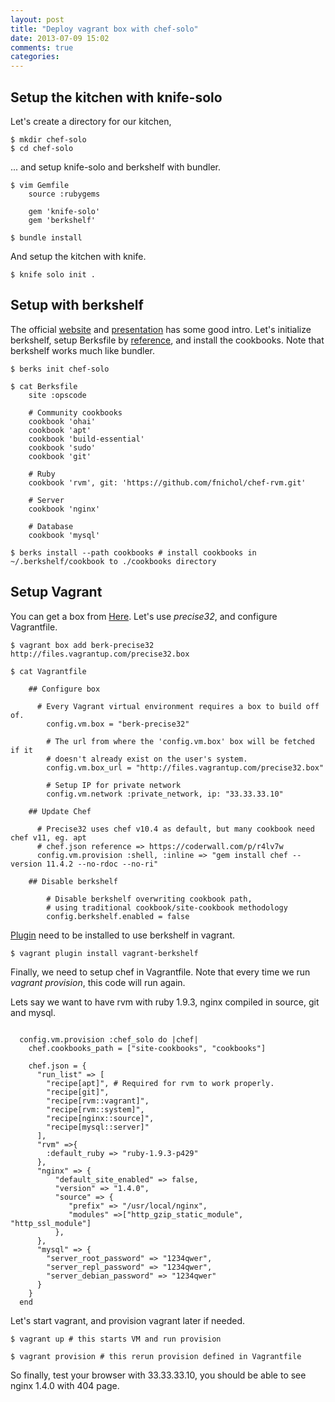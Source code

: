 ```yaml
---
layout: post
title: "Deploy vagrant box with chef-solo"
date: 2013-07-09 15:02
comments: true
categories:
---
```


## Setup the kitchen with knife-solo

Let's create a directory for our kitchen,
```
$ mkdir chef-solo
$ cd chef-solo
```
... and setup knife-solo and berkshelf with bundler.

```
$ vim Gemfile 
	source :rubygems

	gem 'knife-solo'
	gem 'berkshelf'

$ bundle install
```
And setup the kitchen with knife.

```
$ knife solo init .
```

## Setup with berkshelf

The official [website](http://berkshelf.com/ "Berkshelf") and [presentation](http://www.slideshare.net/opscode/the-berkshelf-way-20882903 "The Berk's way")  has some good intro. Let's initialize berkshelf, setup Berksfile by [reference](https://github.com/metastudio/chef-rails/blob/master/Berksfile), and install the cookbooks. Note that berkshelf works much like bundler.

```
$ berks init chef-solo

$ cat Berksfile
	site :opscode

	# Community cookbooks
	cookbook 'ohai'
	cookbook 'apt'
	cookbook 'build-essential'
	cookbook 'sudo'
	cookbook 'git'

	# Ruby
	cookbook 'rvm', git: 'https://github.com/fnichol/chef-rvm.git'

	# Server
	cookbook 'nginx'

	# Database
	cookbook 'mysql'

$ berks install --path cookbooks # install cookbooks in ~/.berkshelf/cookbook to ./cookbooks directory
```

## Setup Vagrant

You can get a box from [Here](http://www.vagrantbox.es/ "Vagrant boxes"). Let's use *precise32*, and configure Vagrantfile.

```
$ vagrant box add berk-precise32 http://files.vagrantup.com/precise32.box

$ cat Vagrantfile

	## Configure box 

	  # Every Vagrant virtual environment requires a box to build off of.
		config.vm.box = "berk-precise32"

		# The url from where the 'config.vm.box' box will be fetched if it
		# doesn't already exist on the user's system.
		config.vm.box_url = "http://files.vagrantup.com/precise32.box"

		# Setup IP for private network
		config.vm.network :private_network, ip: "33.33.33.10"

	## Update Chef

	  # Precise32 uses chef v10.4 as default, but many cookbook need chef v11, eg. apt
	  # chef.json reference => https://coderwall.com/p/r4lv7w
	  config.vm.provision :shell, :inline => "gem install chef --version 11.4.2 --no-rdoc --no-ri"

	## Disable berkshelf

		# Disable berkshelf overwriting cookbook path,
		# using traditional cookbook/site-cookbook methodology
		config.berkshelf.enabled = false

```

[Plugin](https://github.com/riotgames/vagrant-berkshelf) need to be installed to use berkshelf in vagrant.

```
$ vagrant plugin install vagrant-berkshelf
```

Finally, we need to setup chef in Vagrantfile. Note that every time we run *vagrant provision*, this code will run again.

Lets say we want to have rvm with ruby 1.9.3, nginx compiled in source, git and mysql. 


```

  config.vm.provision :chef_solo do |chef|
    chef.cookbooks_path = ["site-cookbooks", "cookbooks"]

    chef.json = {
      "run_list" => [
        "recipe[apt]", # Required for rvm to work properly.
        "recipe[git]",
        "recipe[rvm::vagrant]",
        "recipe[rvm::system]",
        "recipe[nginx::source]",
        "recipe[mysql::server]"
      ],
      "rvm" =>{
        :default_ruby => "ruby-1.9.3-p429"
      },
      "nginx" => {
          "default_site_enabled" => false,
          "version" => "1.4.0",
          "source" => {
             "prefix" => "/usr/local/nginx",
             "modules" =>["http_gzip_static_module", "http_ssl_module"]
          },
      },
      "mysql" => {
        "server_root_password" => "1234qwer",
        "server_repl_password" => "1234qwer",
        "server_debian_password" => "1234qwer"
      }
    }
  end
```

Let's start vagrant, and provision vagrant later if needed.

```
$ vagrant up # this starts VM and run provision

$ vagrant provision # this rerun provision defined in Vagrantfile
```

So finally, test your browser with 33.33.33.10, you should be able to see nginx 1.4.0 with 404 page.

